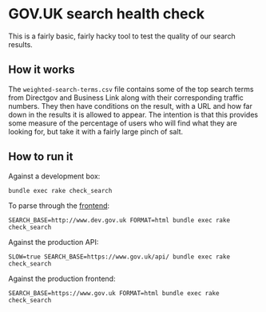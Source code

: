 GOV.UK search health check
==========================

This is a fairly basic, fairly hacky tool to test the quality of our search
results.

How it works
------------

The `weighted-search-terms.csv` file contains some of the top search terms from
Directgov and Business Link along with their corresponding traffic numbers. They
then have conditions on the result, with a URL and how far down in the results
it is allowed to appear. The intention is that this provides some measure of
the percentage of users who will find what they are looking for, but take it
with a fairly large pinch of salt.

How to run it
-------------

Against a development box:

    bundle exec rake check_search

To parse through the [frontend](https://github.com/alphagov/frontend):

    SEARCH_BASE=http://www.dev.gov.uk FORMAT=html bundle exec rake check_search

Against the production API:

    SLOW=true SEARCH_BASE=https://www.gov.uk/api/ bundle exec rake check_search

Against the production frontend:

    SEARCH_BASE=https://www.gov.uk FORMAT=html bundle exec rake check_search
